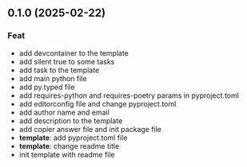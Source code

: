 ## 0.1.0 (2025-02-22)

### Feat

- add devcontainer to the template
- add silent true to some tasks
- add task to the template
- add main python file
- add py.typed file
- add requires-python and requires-poetry params in pyproject.toml
- add editorconfig file and change pyproject.toml
- add author name and email
- add description to the template
- add copier answer file and init package file
- **template**: add pyproject.toml file
- **template**: change readme title
- init template with readme file
